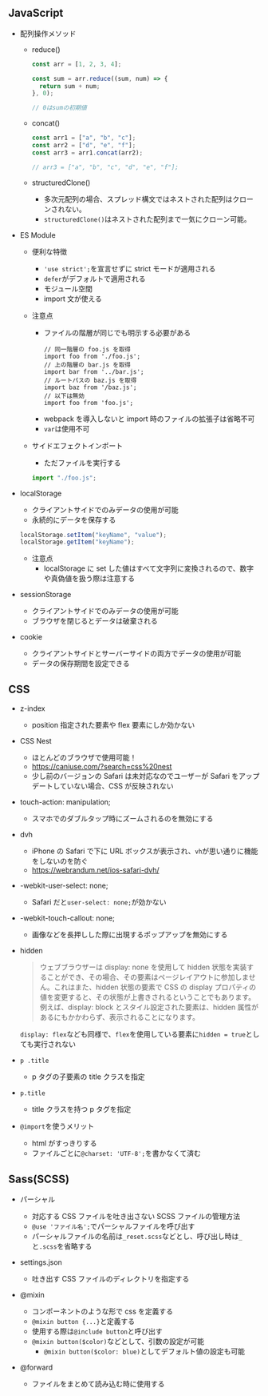 ## JavaScript

- 配列操作メソッド

  - reduce()

    ```js
    const arr = [1, 2, 3, 4];

    const sum = arr.reduce((sum, num) => {
      return sum + num;
    }, 0);

    // 0はsumの初期値
    ```

  - concat()

    ```js
    const arr1 = ["a", "b", "c"];
    const arr2 = ["d", "e", "f"];
    const arr3 = arr1.concat(arr2);

    // arr3 = ["a", "b", "c", "d", "e", "f"];
    ```

  - structuredClone()
    - 多次元配列の場合、スプレッド構文ではネストされた配列はクローンされない。
    - `structuredClone()`はネストされた配列まで一気にクローン可能。

- ES Module

  - 便利な特徴
    - `'use strict';`を宣言せずに strict モードが適用される
    - `defer`がデフォルトで適用される
    - モジュール空間
    - import 文が使える
  - 注意点

    - ファイルの階層が同じでも明示する必要がある
      ```
      // 同一階層の foo.js を取得
      import foo from './foo.js';
      // 上の階層の bar.js を取得
      import bar from '../bar.js';
      // ルートパスの baz.js を取得
      import baz from '/baz.js';
      // 以下は無効
      import foo from 'foo.js';
      ```
    - webpack を導入しないと import 時のファイルの拡張子は省略不可
    - `var`は使用不可

  - サイドエフェクトインポート
    - ただファイルを実行する
    ```js
    import "./foo.js";
    ```

- localStorage

  - クライアントサイドでのみデータの使用が可能
  - 永続的にデータを保存する

  ```js
  localStorage.setItem("keyName", "value");
  localStorage.getItem("keyName");
  ```

  - 注意点
    - localStorage に set した値はすべて文字列に変換されるので、数字や真偽値を扱う際は注意する

- sessionStorage

  - クライアントサイドでのみデータの使用が可能
  - ブラウザを閉じるとデータは破棄される

- cookie
  - クライアントサイドとサーバーサイドの両方でデータの使用が可能
  - データの保存期間を設定できる

## CSS

- z-index

  - position 指定された要素や flex 要素にしか効かない

- CSS Nest

  - ほとんどのブラウザで使用可能！
  - https://caniuse.com/?search=css%20nest
  - 少し前のバージョンの Safari は未対応なのでユーザーが Safari をアップデートしていない場合、CSS が反映されない

- touch-action: manipulation;

  - スマホでのダブルタップ時にズームされるのを無効にする

- dvh

  - iPhone の Safari で下に URL ボックスが表示され、`vh`が思い通りに機能をしないのを防ぐ
  - https://webrandum.net/ios-safari-dvh/

- -webkit-user-select: none;

  - Safari だと`user-select: none;`が効かない

- -webkit-touch-callout: none;

  - 画像などを長押しした際に出現するポップアップを無効にする

- hidden

  > ウェブブラウザーは display: none を使用して hidden 状態を実装することができ、その場合、その要素はページレイアウトに参加しません。これはまた、hidden 状態の要素で CSS の display プロパティの値を変更すると、その状態が上書きされるということでもあります。例えば、display: block とスタイル設定された要素は、hidden 属性があるにもかかわらず、表示されることになります。

  `display: flex`なども同様で、`flex`を使用している要素に`hidden = true`としても実行されない

- `p .title`
  - p タグの子要素の title クラスを指定
- `p.title`

  - title クラスを持つ p タグを指定

- `@import`を使うメリット
  - html がすっきりする
  - ファイルごとに`@charset: 'UTF-8';`を書かなくて済む

## Sass(SCSS)

- パーシャル

  - 対応する CSS ファイルを吐き出さない SCSS ファイルの管理方法
  - `@use 'ファイル名';`でパーシャルファイルを呼び出す
  - パーシャルファイルの名前は`_reset.scss`などとし、呼び出し時は`_`と`.scss`を省略する

- settings.json

  - 吐き出す CSS ファイルのディレクトリを指定する

- @mixin

  - コンポーネントのような形で css を定義する
  - `@mixin button {...}`と定義する
  - 使用する際は`@include button`と呼び出す
  - `@mixin button($color)`などとして、引数の設定が可能
    - `@mixin button($color: blue)`としてデフォルト値の設定も可能

- @forward
  - ファイルをまとめて読み込む時に使用する
